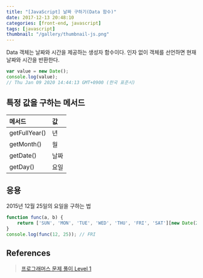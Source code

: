 ```yaml
---
title: "[JavaScript] 날짜 구하기(Data 함수)"
date: 2017-12-13 20:48:10
categories: [front-end, javascript]
tags: [javascript]
thumbnail: "/gallery/thumbnail-js.png"
---
```


Data 객체는 날짜와 시간을 제공하는 생성자 함수이다. 
인자 없이 객체를 선언하면 현재 날짜와 시간을 반환한다.

<!-- more -->

```javascript
var value = new Date();
console.log(value);
// Thu Jan 09 2020 14:44:13 GMT+0900 (한국 표준시)
```

## 특정 값을 구하는 메서드

| 메서드 | 값 |
|:---|:---|
| getFullYear() | 년 |
| getMonth() | 월 |
| getDate() | 날짜 |
| getDay() | 요일 |

## 응용

2015년 12월 25일의 요일을 구하는 법

```javascript
function func(a, b) {
    return ['SUN', 'MON', 'TUE', 'WED', 'THU', 'FRI', 'SAT'][new Date(2015, a - 1, b).getDay()];
}
console.log(func(12, 25)); // FRI
```

## References
> [프로그래머스 문제 풀이 Level 1](https://www.zerocho.com/category/Algorithm/post/5b79898d337215001b3a18eb)  
